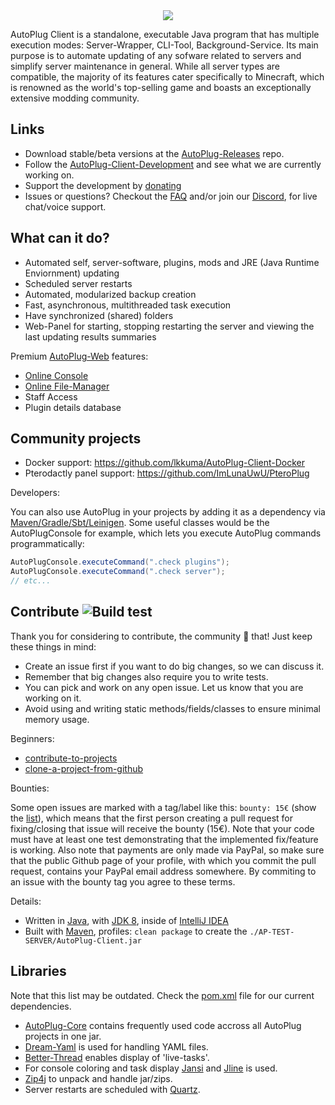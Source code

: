 <div align="center">
   <img src="https://i.imgur.com/BMpvtWP.png">
</div>

 AutoPlug Client is a standalone, executable Java program that has multiple execution modes: Server-Wrapper, CLI-Tool, Background-Service. Its main purpose is to automate updating of any sofware related to servers and simplify server maintenance in general. While all server types are compatible, the majority of its features cater specifically to Minecraft, which is renowned as the world's top-selling game and boasts an exceptionally extensive modding community.
 
## Links

- Download stable/beta versions at the [AutoPlug-Releases](https://github.com/Osiris-Team/AutoPlug-Releases) repo.
- Follow the [AutoPlug-Client-Development](https://bit.ly/acprogress) and see what we are currently working on.
- Support the development by [donating](https://www.paypal.com/donate?hosted_button_id=JNXQCWF2TF9W4)
- Issues or questions? Checkout the [FAQ](/docs/FAQ.md) and/or join our [Discord](https://discord.com/invite/GGNmtCC), for live chat/voice
support.

## What can it do?

- Automated self, server-software, plugins, mods and JRE (Java Runtime Enviornment) updating
- Scheduled server restarts
- Automated, modularized backup creation
- Fast, asynchronous, multithreaded task execution
- Have synchronized (shared) folders
- Web-Panel for starting, stopping restarting the server and viewing the last updating results summaries

Premium [AutoPlug-Web](https://autoplug.one) features:

- [Online Console](./docs/online-console.gif)
- [Online File-Manager](./docs/file-manager.gif)
- Staff Access
- Plugin details database

## Community projects

- Docker support: https://github.com/lkkuma/AutoPlug-Client-Docker
- Pterodactly panel support: https://github.com/ImLunaUwU/PteroPlug

Developers: 

You can also use AutoPlug in your projects by adding it as a dependency
via [Maven/Gradle/Sbt/Leinigen](https://jitpack.io/#Osiris-Team/AutoPlug-Client/-SNAPSHOT). Some useful classes would be
the AutoPlugConsole for example, which lets you execute AutoPlug commands programmatically:

```java
AutoPlugConsole.executeCommand(".check plugins");
AutoPlugConsole.executeCommand(".check server");
// etc...
```

## Contribute ![Build test](https://github.com/Osiris-Team/AutoPlug-Client/workflows/build/badge.svg)

Thank you for considering to contribute, the community 💙 that! Just keep these things in mind:
- Create an issue first if you want to do big changes, so we can discuss it.
- Remember that big changes also require you to write tests.
- You can pick and work on any open issue. Let us know that you are working on it.
- Avoid using and writing static methods/fields/classes to ensure minimal memory usage.

Beginners:

- [contribute-to-projects](https://www.jetbrains.com/help/idea/contribute-to-projects.html)
- [clone-a-project-from-github](https://blog.jetbrains.com/idea/2020/10/clone-a-project-from-github/)

Bounties:

Some open issues are marked with a tag/label like this: `bounty: 15€` (show the [list](https://github.com/Osiris-Team/AutoPlug-Client/labels/bounty%3A%2015%E2%82%AC)), which means that the first person
creating a pull request for fixing/closing that issue will receive the bounty (15€). Note that your code must have
at least one test demonstrating that the implemented fix/feature is working. Also note that payments are only made via PayPal, so make sure
that the public Github page of your profile, with which you commit the pull request, contains your PayPal email address somewhere.
By commiting to an issue with the bounty tag you agree to these terms.

Details:

- Written in [Java](https://java.com/),
  with [JDK 8](https://www.oracle.com/java/technologies/javase/javase-jdk8-downloads.html), inside
  of [IntelliJ IDEA](https://www.jetbrains.com/idea/)
- Built with [Maven](https://maven.apache.org/), profiles: `clean package` to create the `./AP-TEST-SERVER/AutoPlug-Client.jar` 

## Libraries

Note that this list may be outdated. Check the [pom.xml](/pom.xml) file for our current dependencies.
- [AutoPlug-Core](https://github.com/Osiris-Team/AutoPlug-Core) contains frequently used code accross all AutoPlug
  projects in one jar.
- [Dream-Yaml](https://github.com/Osiris-Team/Dream-Yaml) is used for handling YAML files.
- [Better-Thread](https://github.com/Osiris-Team/Better-Thread) enables display of 'live-tasks'.
- For console coloring and task display [Jansi](https://github.com/fusesource/jansi) and [Jline](https://github.com/jline/jline3) is used.
- [Zip4j](https://github.com/srikanth-lingala/zip4j) to unpack and handle jar/zips.
- Server restarts are scheduled with [Quartz](http://www.quartz-scheduler.org/).
